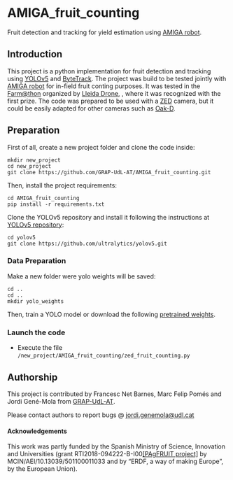 # AMIGA_fruit_counting
Fruit detection and tracking for yield estimation using [AMIGA robot](https://farm-ng.com/).


## Introduction
This project is a python implementation for fruit detection and tracking using [YOLOv5](https://github.com/ultralytics/yolov5) and [ByteTrack](https://github.com/ifzhang/ByteTrack). The project was build to be tested jointly with [AMIGA robot](https://farm-ng.com/) for in-field fruit conting purposes. It was tested in the [Farm@thon](https://www.lleidadrone.com/2022/09/amiga-farmthon-fira-de-sant-miquel-2022.html) organized by [Lleida Drone](https://www.lleidadrone.com), , where it was recognized with the first prize. The code was prepared to be used with a [ZED](https://github.com/stereolabs/zed-python-api) camera, but it could be easily adapted for other cameras such as [Oak-D](https://github.com/luxonis/depthai-hardware/tree/master/NG2094_OAK-D-PRO-W-DEV). 


## Preparation 

First of all, create a new project folder and clone the code inside:
```
mkdir new_project
cd new_project
git clone https://github.com/GRAP-UdL-AT/AMIGA_fruit_counting.git
```

Then, install the project requirements:
```
cd AMIGA_fruit_counting
pip install -r requirements.txt
```
Clone the YOLOv5 repository and install it following the instructions at [YOLOv5 repository](https://github.com/ultralytics/yolov5):
```
cd yolov5
git clone https://github.com/ultralytics/yolov5.git
```

### Data Preparation

Make a new folder were yolo weights will be saved:
```
cd ..
cd ..
mkdir yolo_weights
```
Then, train a YOLO model or download the following [pretrained weights](https://drive.google.com/file/d/192nAusRE4WtHu5nNrnaJxE5V61AYxt7f/view?usp=sharing).



### Launch the code

* Execute the file `/new_project/AMIGA_fruit_counting/zed_fruit_counting.py`


## Authorship

This project is contributed by Francesc Net Barnes, Marc Felip Pomés and Jordi Gené-Mola from [GRAP-UdL-AT](http://www.grap.udl.cat/en/index.html).

Please contact authors to report bugs @ jordi.genemola@udl.cat


#### Acknowledgements
This work was partly funded by the Spanish Ministry of Science, Innovation and Universities (grant RTI2018-094222-B-I00[[PAgFRUIT project]]( https://www.pagfruit.udl.cat/en/) by MCIN/AEI/10.13039/501100011033 and by “ERDF, a way of making Europe”, by the European Union).
